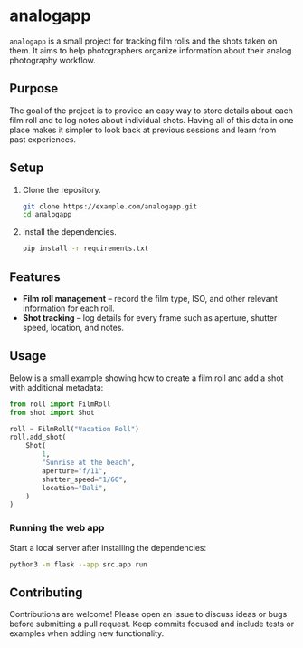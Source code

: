 # analogapp

`analogapp` is a small project for tracking film rolls and the shots taken on them. It aims to help photographers organize information about their analog photography workflow.

## Purpose

The goal of the project is to provide an easy way to store details about each film roll and to log notes about individual shots. Having all of this data in one place makes it simpler to look back at previous sessions and learn from past experiences.

## Setup

1. Clone the repository.
   ```bash
   git clone https://example.com/analogapp.git
   cd analogapp
   ```
2. Install the dependencies.
   ```bash
   pip install -r requirements.txt
   ```

## Features

- **Film roll management** &ndash; record the film type, ISO, and other relevant information for each roll.
- **Shot tracking** &ndash; log details for every frame such as aperture, shutter speed, location, and notes.

## Usage

Below is a small example showing how to create a film roll and add a shot with
additional metadata:

```python
from roll import FilmRoll
from shot import Shot

roll = FilmRoll("Vacation Roll")
roll.add_shot(
    Shot(
        1,
        "Sunrise at the beach",
        aperture="f/11",
        shutter_speed="1/60",
        location="Bali",
    )
)
```

### Running the web app

Start a local server after installing the dependencies:

```bash
python3 -m flask --app src.app run
```

## Contributing

Contributions are welcome! Please open an issue to discuss ideas or bugs before submitting a pull request. Keep commits focused and include tests or examples when adding new functionality.
